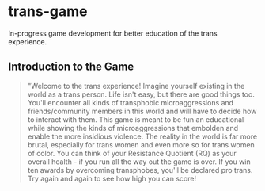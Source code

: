 # trans-game
In-progress game development for better education of the trans experience.



## Introduction to the Game
> "Welcome to the trans experience!
> Imagine yourself existing in the world as a trans person. Life isn't easy, but there are good things too. You'll encounter all kinds of transphobic microaggressions and friends/community members in this world and will have to decide how to interact with them. This game is meant to be fun an educational while showing the kinds of microaggressions that embolden and enable the more insidious violence. The reality in the world is far more brutal, especially for trans women and even more so for trans women of color.
> You can think of your Resistance Quotient (RQ) as your overall health - if you run all the way out the game is over. If you win ten awards by overcoming transphobes, you'll be declared pro trans. Try again and again to see how high you can score!



